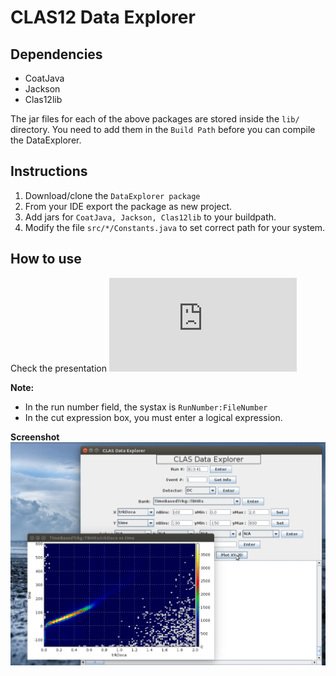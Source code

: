 CLAS12 Data Explorer
=======================

Dependencies
--------------

 - CoatJava
 - Jackson
 - Clas12lib

The jar files for each of the above packages are stored inside the ```lib/``` directory. You need to add them in the ```Build Path``` before you can compile the DataExplorer.

Instructions
--------------

1. Download/clone the ```DataExplorer package```
2. From your IDE export the package as new project.
3. Add jars for ```CoatJava, Jackson, Clas12lib``` to your buildpath.
4. Modify the file ```src/*/Constants.java``` to set correct path for your system.


How to use
----------

Check the presentation ![here](https://userweb.jlab.org/~latif/Hall_B/DC_Update_CalCom_meeting_July14_2017.pdf)

**Note:**
- In the run number field, the systax is ```RunNumber:FileNumber```
- In the cut expression box, you must enter a logical expression. 


**Screenshot**
![Demo](Demo.jpg)
